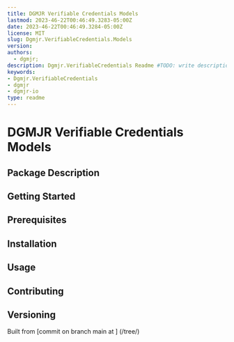 ```yaml
---
title: DGMJR Verifiable Credentials Models
lastmod: 2023-46-22T00:46:49.3283-05:00Z
date: 2023-46-22T00:46:49.3284-05:00Z
license: MIT
slug: Dgmjr.VerifiableCredentials.Models
version:
authors:
  - dgmjr;
description: Dgmjr.VerifiableCredentials Readme #TODO: write description for Dgmjr.VerifiableCredentials Readme
keywords:
- Dgmjr.VerifiableCredentials
- dgmjr
- dgmjr-io
type: readme
---
```

# DGMJR Verifiable Credentials Models
<!-- TODO: Write the contents of the Dgmjr.VerifiableCredentials Readme file -->
## Package Description
## Getting Started
## Prerequisites
## Installation
## Usage
## Contributing
## Versioning
Built from [commit  on branch main at ]
(/tree/)
